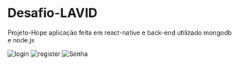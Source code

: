 # Desafio-LAVID
Projeto-Hope  aplicação feita em react-native e back-end utilizado mongodb e node.js


![login](https://user-images.githubusercontent.com/52057635/74790396-3a01f400-5296-11ea-9df5-44829729502a.gif)
![register](https://user-images.githubusercontent.com/52057635/74790401-3ff7d500-5296-11ea-828f-7a166b8bd739.gif)
![Senha](https://user-images.githubusercontent.com/52057635/74790428-48e8a680-5296-11ea-9a7e-3fab983ec0a5.gif)
